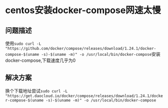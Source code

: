 # centos安装docker-compose网速太慢

## 问题描述

使用`sudo curl -L "https://github.com/docker/compose/releases/download/1.24.1/docker-compose-$(uname -s)-$(uname -m)" -o /usr/local/bin/docker-compose`安装docker-compose,下载速度几乎为0

## 解决方案

换个下载地址尝试`sudo curl -L "https://get.daocloud.io/docker/compose/releases/download/1.24.1/docker-compose-$(uname -s)-$(uname -m)" -o /usr/local/bin/docker-compose`
